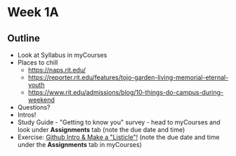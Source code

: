 # Week 1A

## Outline
- Look at Syllabus in myCourses
- Places to chill
  - https://naps.rit.edu/
  - https://reporter.rit.edu/features/tojo-garden-living-memorial-eternal-youth
  - https://www.rit.edu/admissions/blog/10-things-do-campus-during-weekend
- Questions?
- Intros!
- Study Guide - "Getting to know you" survey - head to myCourses and look under **Assignments** tab (note the due date and time)
- Exercise: [Github Intro & Make a "Listicle"!](../exercises/github-intro.md) (note the due date and time under the **Assignments** tab in myCourses)
